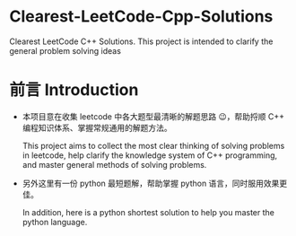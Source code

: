 # Clearest-LeetCode-Cpp-Solutions
Clearest LeetCode C++ Solutions. This project is intended to clarify the general problem solving ideas

# 前言 Introduction
- 本项目意在收集 leetcode 中各大题型最清晰的解题思路 😉，帮助捋顺 C++ 编程知识体系、掌握常规通用的解题方法。

  This project aims to collect the most clear thinking of solving problems in leetcode, help clarify the knowledge system of C++ programming, and master general methods of solving problems.

- 另外这里有一份 python 最短题解，帮助掌握 python 语言，同时服用效果更佳。

  In addition, here is a python shortest solution to help you master the python language.
